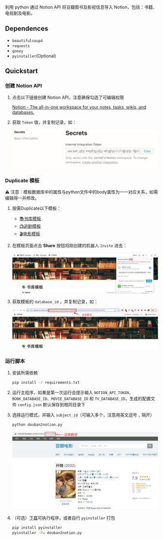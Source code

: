 利用 python 通过 Notion API 将豆瓣图书及影视信息导入 Notion，包括：书籍、电视剧及电影。

## Dependences

- `beautifulsoup4`
- `requests`
- `gooey`
- `pyinstaller`(Optional)

## Quickstart

### 创建 Notion API

1. 点击以下链接创建 Notion API，注意确保勾选了可编辑权限
    
    [Notion - The all-in-one workspace for your notes, tasks, wikis, and databases.](https://www.notion.so/my-integrations)
    
2. 获取 `Token` 值，并复制记录，如：
    
    ![notion_token](https://raw.githubusercontent.com/jarrett-au/img_bed/master/2022/02/10_Untitled.png)
    

### Duplicate 模板

<aside>
⚠️ 注意：模板数据库中的属性与python文件中的body属性为一一对应关系，如需编辑得一并修改。
</aside>

1. 按需Duplicate以下模板：
    - [📚书库模板](https://www.notion.so/6a4c56ded2cc4d1a9793a0434188994d?pvs=21)
    - [📺追剧模板](https://www.notion.so/eb3ba38856844aa6a58954896d298c9f?pvs=21)
    - [🎬电影模板](https://www.notion.so/3fb8fbaea4574c73959f55f6745b9565?pvs=21)
2. 在模板页面点击 **Share** 按钮将刚创建的机器人 `Invite` 进去：
    
    ![invite_bot](https://raw.githubusercontent.com/jarrett-au/img_bed/master/2022/02/10_Untitled%201.png)
    
3. 获取模板的 `database_id` ，并复制记录，如：
    
    ![database_id](https://raw.githubusercontent.com/jarrett-au/img_bed/master/2022/02/10_Untitled%202.png)
    

### 运行脚本

1. 安装所需依赖
    ```bash
    pip install -r requirements.txt
    ```
2. 运行主程序，如果是第一次运行会提示输入 `NOTION_API_TOKEN`、`BOOK_DATABASE_ID`、`MOVIE_DATABASE_ID` 和 `TV_DATABASE_ID`，生成的配置文件 `config.json` 默认保存到相同目录下
3. 选择运行模式，并输入 `subject_id`（可输入多个，注意用英文逗号 `,` 隔开）
    
    ```bash
    python douban2notion.py
    ```
    
    ![subject_id](https://raw.githubusercontent.com/jarrett-au/img_bed/master/2022/02/10_Untitled%204.png)
    
4. （可选）[下载](https://github.com/jarrett-au/douban2notion/releases/tag/v1.0.0)可执行程序，或者自行 `pyinstaller` 打包
    
    ```bash
    pip install pyinstaller
    pyinstaller -Fw douban2notion.py
    ```
